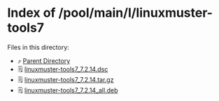 
# Index of /pool/main/l/linuxmuster-tools7
Files in this directory:
- ⤴ [Parent Directory](../)
- 🗒 [linuxmuster-tools7_7.2.14.dsc](linuxmuster-tools7_7.2.14.dsc)
- 🗒 [linuxmuster-tools7_7.2.14.tar.gz](linuxmuster-tools7_7.2.14.tar.gz)
- 🗒 [linuxmuster-tools7_7.2.14_all.deb](linuxmuster-tools7_7.2.14_all.deb)
